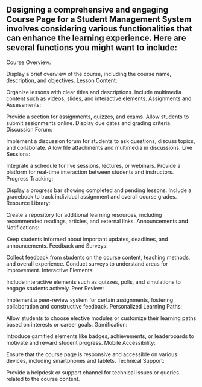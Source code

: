 ## Designing a comprehensive and engaging Course Page for a Student Management System involves considering various functionalities that can enhance the learning experience. Here are several functions you might want to include:

Course Overview:

Display a brief overview of the course, including the course name, description, and objectives.
Lesson Content:

Organize lessons with clear titles and descriptions.
Include multimedia content such as videos, slides, and interactive elements.
Assignments and Assessments:

Provide a section for assignments, quizzes, and exams.
Allow students to submit assignments online.
Display due dates and grading criteria.
Discussion Forum:

Implement a discussion forum for students to ask questions, discuss topics, and collaborate.
Allow file attachments and multimedia in discussions.
Live Sessions:

Integrate a schedule for live sessions, lectures, or webinars.
Provide a platform for real-time interaction between students and instructors.
Progress Tracking:

Display a progress bar showing completed and pending lessons.
Include a gradebook to track individual assignment and overall course grades.
Resource Library:

Create a repository for additional learning resources, including recommended readings, articles, and external links.
Announcements and Notifications:

Keep students informed about important updates, deadlines, and announcements.
Feedback and Surveys:

Collect feedback from students on the course content, teaching methods, and overall experience.
Conduct surveys to understand areas for improvement.
Interactive Elements:

Include interactive elements such as quizzes, polls, and simulations to engage students actively.
Peer Review:

Implement a peer-review system for certain assignments, fostering collaboration and constructive feedback.
Personalized Learning Paths:

Allow students to choose elective modules or customize their learning paths based on interests or career goals.
Gamification:

Introduce gamified elements like badges, achievements, or leaderboards to motivate and reward student progress.
Mobile Accessibility:

Ensure that the course page is responsive and accessible on various devices, including smartphones and tablets.
Technical Support:

Provide a helpdesk or support channel for technical issues or queries related to the course content.